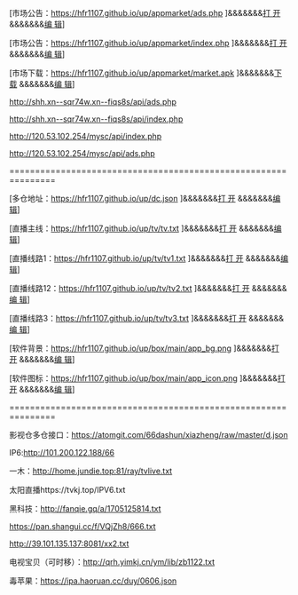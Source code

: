 
[市场公告：https://hfr1107.github.io/up/appmarket/ads.php ]&&&&&&&[打  开](https://hfr1107.github.io/up/appmarket/ads.php) &&&&&&&[编   辑](https://github.com/hfr1107/up/edit/main/appmarket/ads.php)]

[市场公告：https://hfr1107.github.io/up/appmarket/index.php ]&&&&&&&[打  开](https://hfr1107.github.io/up/appmarket/index.php) &&&&&&&[编   辑](https://github.com/hfr1107/up/edit/main/appmarket/index.php)]

[市场下载：https://hfr1107.github.io/up/appmarket/market.apk ]&&&&&&&[下  载](https://hfr1107.github.io/up/appmarket/market.apk) &&&&&&&[编   辑](https://github.com/hfr1107/up/edit/main/appmarket/)]

http://shh.xn--sqr74w.xn--fiqs8s/api/ads.php  

http://shh.xn--sqr74w.xn--fiqs8s/api/index.php

http://120.53.102.254/mysc/api/index.php

http://120.53.102.254/mysc/api/ads.php

===============================================================

[多仓地址：https://hfr1107.github.io/up/dc.json ]&&&&&&&[打   开](https://hfr1107.github.io/up/dc.json) &&&&&&&[编   辑](https://github.com/hfr1107/up/edit/main/dc.json)]

[直播主线：https://hfr1107.github.io/up/tv/tv.txt ]&&&&&&&[打   开](https://hfr1107.github.io/up/tv/tv.txt) &&&&&&&[编   辑](https://github.com/hfr1107/up/edit/main/tv/tv.txt)]

[直播线路1：https://hfr1107.github.io/up/tv/tv1.txt ]&&&&&&&[打   开](https://hfr1107.github.io/up/tv/tv1.txt) &&&&&&&[编   辑](https://github.com/hfr1107/up/edit/main/tv/tv1.txt)]

[直播线路12：https://hfr1107.github.io/up/tv/tv2.txt ]&&&&&&&[打   开](https://hfr1107.github.io/up/tv/tv2.txt) &&&&&&&[编   辑](https://github.com/hfr1107/up/edit/main/tv/tv2.txt)]

[直播线路3：https://hfr1107.github.io/up/tv/tv3.txt ]&&&&&&&[打   开](https://hfr1107.github.io/up/tv/tv3.txt) &&&&&&&[编   辑](https://github.com/hfr1107/up/edit/main/tv/tv3.txt)]

[软件背景：https://hfr1107.github.io/up/box/main/app_bg.png ]&&&&&&&[打   开](https://hfr1107.github.io/up/box/main/app_bg.png) &&&&&&&[编   辑](https://github.com/hfr1107/up/edit/main/box/main)]

[软件图标：https://hfr1107.github.io/up/box/main/app_icon.png ]&&&&&&&[打   开](https://hfr1107.github.io/up/box/main/app_icon.png) &&&&&&&[编   辑](https://github.com/hfr1107/up/edit/main/box/main)]

===============================================================

影视仓多仓接口：https://atomgit.com/66dashun/xiazheng/raw/master/d.json

IP6:http://101.200.122.188/66

一木：http://home.jundie.top:81/ray/tvlive.txt

太阳直播https://tvkj.top/IPV6.txt

黑科技：http://fanqie.gq/a/1705125814.txt

https://pan.shangui.cc/f/VQjZh8/666.txt

http://39.101.135.137:8081/xx2.txt

电视宝贝（可时移）：http://qrh.yimkj.cn/ym/lib/zb1122.txt

毒苹果：https://ipa.haoruan.cc/duy/0606.json

